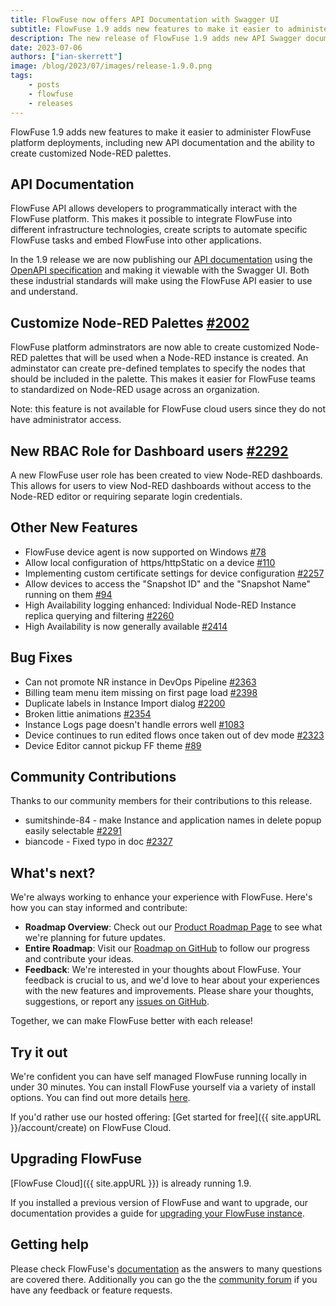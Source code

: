 ```yaml
---
title: FlowFuse now offers API Documentation with Swagger UI
subtitle: FlowFuse 1.9 adds new features to make it easier to administer FlowFuse
description: The new release of FlowFuse 1.9 adds new API Swagger documentation and the ability to customize Node-RED pallettes.
date: 2023-07-06 
authors: ["ian-skerrett"]
image: /blog/2023/07/images/release-1.9.0.png
tags:
    - posts
    - flowfuse
    - releases
---
```


FlowFuse 1.9 adds new features to make it easier to administer FlowFuse platform deployments, including new API documentation and the ability to create customized Node-RED palettes.

<!--more-->

## API Documentation
FlowFuse API allows developers to programmatically interact with the FlowFuse platform. This makes it possible to integrate FlowFuse into different infrastructure technologies, create scripts to automate specific FlowFuse tasks and embed FlowFuse into other applications.

In the 1.9 release we are now publishing our [API documentation](/docs/api/) using the [OpenAPI specification](https://swagger.io/specification/) and making it viewable with the Swagger UI. Both these industrial standards will make using the FlowFuse API easier to use and understand.


## Customize Node-RED Palettes  [#2002](https://github.com/FlowFuse/flowfuse/issues/2002)

FlowFuse platform adminstrators are now able to create customized Node-RED palettes that will be used when a Node-RED instance is created. An adminstator can create pre-defined templates to specify the nodes that should be included in the palette. This makes it easier for FlowFuse teams to standardized on Node-RED usage across an organization.

Note: this feature is not available for FlowFuse cloud users since they do not have administrator access.


## New RBAC Role for Dashboard users [#2292](https://github.com/FlowFuse/flowfuse/issues/1924)
A new FlowFuse user role has been created to view Node-RED dashboards. This allows for users to view Nod-RED dashboards without access to the Node-RED editor or requiring separate login credentials.

## Other New Features

- FlowFuse device agent is now supported on Windows [#78](https://github.com/FlowFuse/device-agent/issues/78)
- Allow local configuration of https/httpStatic on a device [#110](https://github.com/FlowFuse/device-agent/issues/110)
- Implementing custom certificate settings for device configuration [#2257](https://github.com/FlowFuse/flowfuse/issues/2257)
- Allow devices to access the "Snapshot ID" and the "Snapshot Name" running on them [#94](https://github.com/FlowFuse/device-agent/issues/94)
- High Availability logging enhanced: Individual Node-RED Instance replica querying and filtering [#2260](https://github.com/FlowFuse/flowfuse/issues/2260)
- High Availability is now generally available [#2414](https://github.com/FlowFuse/flowfuse/issues/2412)

## Bug Fixes

- Can not promote NR instance in DevOps Pipeline  [#2363](https://github.com/FlowFuse/flowfuse/issues/2363)
- Billing team menu item missing on first page load [#2398](https://github.com/FlowFuse/flowfuse/issues/2398)
- Duplicate labels in Instance Import dialog [#2200](https://github.com/FlowFuse/flowfuse/issues/2200)
- Broken littie animations [#2354](https://github.com/FlowFuse/flowfuse/issues/2354)
- Instance Logs page doesn't handle errors well [#1083](https://github.com/FlowFuse/flowfuse/issues/1083)
- Device continues to run edited flows once taken out of dev mode [#2323](https://github.com/FlowFuse/flowfuse/issues/2323)
- Device Editor cannot pickup FF theme [#89](https://github.com/FlowFuse/device-agent/issues/89)

## Community Contributions

Thanks to our community members for their contributions to this release.

- sumitshinde-84 - make Instance and application names in delete popup easily selectable [#2291](https://github.com/FlowFuse/flowfuse/pull/2291)
- biancode - Fixed typo in doc  [#2327](https://github.com/FlowFuse/flowfuse/pull/2327)

## What's next?

We're always working to enhance your experience with FlowFuse. Here's how you can stay informed and contribute:

- **Roadmap Overview**: Check out our [Product Roadmap Page](/changelog/) to see what we're planning for future updates.
- **Entire Roadmap**: Visit our [Roadmap on GitHub](https://github.com/orgs/FlowFuse/projects/5) to follow our progress and contribute your ideas.
- **Feedback**: We're interested in your thoughts about FlowFuse. Your feedback is crucial to us, and we'd love to hear about your experiences with the new features and improvements. Please share your thoughts, suggestions, or report any [issues on GitHub](https://github.com/FlowFuse/flowfuse/issues/new/choose). 

Together, we can make FlowFuse better with each release!

## Try it out

We're confident you can have self managed FlowFuse running locally in under 30 minutes.
You can install FlowFuse yourself via a variety of install options. You can find out more details [here](/docs/install/introduction/).

If you'd rather use our hosted offering: [Get started for free]({{ site.appURL }}/account/create) on FlowFuse Cloud.

## Upgrading FlowFuse

[FlowFuse Cloud]({{ site.appURL }}) is already running 1.9.

If you installed a previous version of FlowFuse and want to upgrade, our documentation provides a
guide for [upgrading your FlowFuse instance](/docs/upgrade/).

## Getting help

Please check FlowFuse's [documentation](/docs/) as the answers to many questions are covered there. Additionally you can go the the [community forum](https://discourse.nodered.org/c/vendors/flowfuse/24) if you have
any feedback or feature requests.
